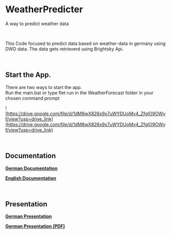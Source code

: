 # WeatherPredicter
A way to predict weather data

<br>

This Code focused to predict data based on weather-data in germany using DWD data.
The data gets retrieverd using Brightsky Api.


<br>

## Start the App.
There are two ways to start the app. <br>
Run the main.bat         or         type flet run in the WeatherForecast folder in your chosen command prompt
<br>

![https://drive.google.com/file/d/1dM8wX826x9x7uWYDUoMv4_ZfgIO9OWyf/view?usp=drive_link](https://drive.google.com/file/d/1dM8wX826x9x7uWYDUoMv4_ZfgIO9OWyf/view?usp=drive_link)

<br>

## Documentation

**[German Documentation](https://drive.google.com/file/d/17Y7CCb8q_BkaXafY_krfXaMJ5eqAW4U2/view?usp=sharing)**


**[English Documentation](https://drive.google.com/file/d/19pABBdGhXleA2T1tDr-GP1gwyDyeFwrg/view?usp=sharing)**

<br>

## Presentation

**[German Presentation](https://docs.google.com/presentation/d/1Tj1JBiOdr7fzXeiFHC5kwvETWVYObkYu/edit#slide=id.p1)**


**[German Presentation (PDF)](https://drive.google.com/drive/folders/1a8JoFlJ9xNWByvjP25ytz66WRIDUyy0E)** 

